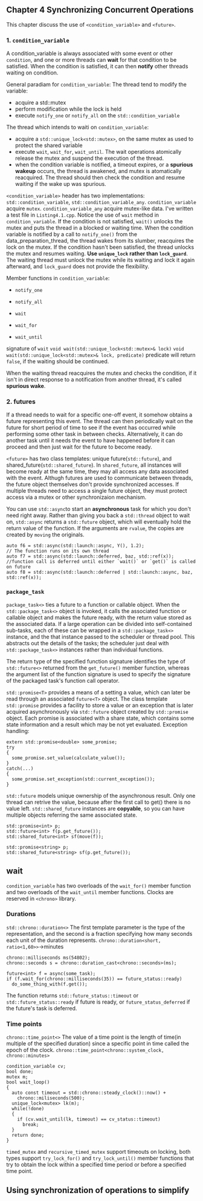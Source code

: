 ## Chapter 4 Synchronizing Concurrent Operations
This chapter discuss the use of `<condition_variable>` and `<future>`.

### 1. `condition_variable`
A condition_variable is always associated with some event or other `condition`, and one or more threads can **wait** for that condition to be satisfied. When the condition is satisfied, it can then **notify** other threads waiting on condition.

General paradiam for `condition_variable`:
The thread tend to modify the variable:
- acquire a std::mutex
- perform modification while the lock is held
- execute `notify_one` or `notify_all` on the `std::condition_variable`

The thread which intends to waiti on `condition_variable`:
- acquire a `std::unique_lock<std::mutex>`, on the same mutex as used to protect the shared variable
- execute `wait`, `wait_for`, `wait_until`. The wait operations atomically release the mutex and suspend the execution of the thread.
- when the condition variable is notified, a timeout expires, or a **spurious wakeup** occurs, the thread is awakened, and mutex is atomatically reacquired. The thread should then check the condition and resume waiting if the wake up was spurious.

`<condition_variable>` header has two implementations: `std::condition_variable`, `std::condition_variable_any`.
`condition_variable` acquire `mutex`.
`condition_variable_any` acquire mutex-like data.
I've written a test file in `Listing4.1.cpp`. Notice the use of `wait` method in `condition_variable`. If the condition is not satisfied, `wait()` unlocks the mutex and puts the thread in a blocked or waiting time. When the condition variable is notified by a call to `notify_one()` from the data_preparation_thread, the thread wakes from its slumber, reacquires the lock on the mutex. If the condition hasn't been satisfied, the thread unlocks the mutex and resumes waiting. **Use `unique_lock` rather than `lock_guard`**. The waiting thread must unlock the mutex while its waiting and lock it again afterward, and `lock_guard` does not provide the flexibility.

Member functions in `condition_variable`:
- `notify_one`
- `notify_all`

- `wait`
- `wait_for`
- `wait_until`

signature of `wait`
`void wait(std::unique_lock<std::mutex>& lock)`
`void wait(std::unique_lock<std::mutex>& lock, predicate)`
predicate will return `false`, if the waiting should be continued.

When the waiting thread reacquires the mutex and checks the condition, if it isn't in direct response to a notification from another thread, it's called **spurious wake**.

### 2. futures
If a thread needs to wait for a specific one-off event, it somehow obtains a future representing this event. The thread can then periodically wait on the future for short period of time to see if the event has occurred while performing some other task in between checks. Alternatively, it can do another task until it needs the event to have happened before it can proceed and then just wait for the future to become ready.

`<future>` has two class templates: unique future(`std::future`), and shared_future(`std::shared_future`). In `shared_future`, all instances will become ready at the same time, they may all access any data associated with the event. Althugh futures are used to communicate between threads, the future object themselves don't provide synchronized accesses. If multiple threads need to access a single future object, they must protect access via a mutex or other synchronizaion mechanism.

You can use `std::async`to start an **asynchronous** task for which you don't need right away. Rather than giving you back a `std::thread` object to wait on, `std::async` returns a `std::future` object, which will eventually hold the return value of the function. If the arguments are `rvalue`, the copies are created by `moving` the originals.

    auto f6 = std::async(std::launch::async, Y(), 1.2);
    // The function runs on its own thread
    auto f7 = std::async(std::launch::deferred, baz, std::ref(x));
    //function call is deferred until either `wait()` or `get()` is called on future
    auto f8 = std::async(std::launch::deferred | std::launch::async, baz, std::ref(x));

### `package_task`
`package_task<>` ties a future to a function or callable object. When the `std::package_task<>` object is invoked, it calls the associated function or callable object and makes the future ready, with the return value stored as the associated data. If a large operation can be divided into self-contained sub-tasks, each of these can be wrapped in a `std::package_task<>` instance, and the that instance passed to the scheduler or thread pool. This abstracts out the details of the tasks; the scheduler just deal with `std::package_task<>` instances rather than individual functions.

The return type of the specified function signature identifies the type of `std::future<>` returned from the `get_future()` member function, whereas the argument list of the function signature is used to specify the signature of the packaged task's function call operator.

`std::promise<T>` provides a means of a setting a value, which can later be read through an associated `future<T>` object.
The class template `std::promise` provides a facility to store a value or an exception that is later acquired asynchronously via `std::future` object created by `std::promise` object. Each promise is associated with a share state, which contains some state information and a result which may be not yet evaluated.
Exception handling:

    extern std::promise<double> some_promise;
    try
    {
      some_promise.set_value(calculate_value());
    }
    catch(...)
    {
      some_promise.set_exception(std::current_exception());
    }
`std::future` models unique ownership of the asynchronous result. Only one thread can retrive the value, because after the first call to get() there is no value left.
`std::shared_future` instances are **copyable**, so you can have multiple objects referring the same associated state.

    std::promise<int> p;
    std::future<int> f(p.get_future());
    std::shared_future<int> sf(move(f));

    std::promise<string> p;
    std::shared_future<string> sf(p.get_future());


## wait
`condition_variable` has two overloads of the `wait_for()` member function and two overloads of the `wait_until` member functions.  Clocks are reserved in `<chrono>` library.
### Durations
`std::chrono::duration<>` The first template parameter is the type of the representation, and the second is a fraction specifying how many seconds each unit of the duration represents. `chrono::duration<short, ratio<1,60>>`->minutes

    chrono::milliseconds ms(54802);
    chrono::seconds s = chrono::duration_cast<chrono::seconds>(ms);

    future<int> f = async(some_task);
    if (f.wait_for(chrono::milliseconds(35)) == future_status::ready)
      do_some_thing_with(f.get());
The function returns `std::future_status::timeout` or `std::future_status::ready` if future is ready, or `future_status_deferred` if the future's task is deferred.
### Time points
`chrono::time_point<>`
The value of a time point is the length of time(in multiple of the specified duration) since a specific point in time called the epoch of the clock.
`chrono::time_point<chrono::system_clock, chrono::minutes>`

    condition_variable cv;
    bool done;
    mutex m;
    bool wait_loop()
    {
      auto const timeout = std::chrono::steady_clock()::now() +
        chrono::miliseconds(500);
      unique_lock<mutex> lk(m);
      while(!done)
      {
        if (cv.wait_until(lk, timeout) == cv_status::timeout)
          break;
      }
      return done;
    }
`timed_mutex` and `recursive_timed_mutex` support timeouts on locking, both types support `try_lock_for()` and `try_lock_until()` member functions that try to obtain the lock within a specified time period or before a specified time point.

## Using synchronization of operations to simplify
